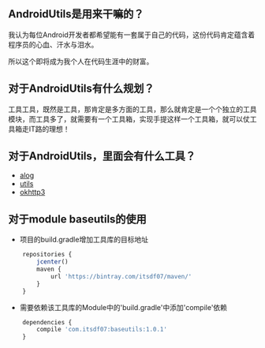 ## AndroidUtils是用来干嘛的？
我认为每位Android开发者都希望能有一套属于自己的代码，这份代码肯定蕴含着程序员的心血、汗水与泪水。

所以这个即将成为我个人在代码生涯中的财富。
## 对于AndroidUtils有什么规划？
工具工具，既然是工具，那肯定是多方面的工具，那么就肯定是一个个独立的工具模块，而工具多了，就需要有一个工具箱，实现手提这样一个工具箱，就可以仗工具箱走IT路的理想！

## 对于AndroidUtils，里面会有什么工具？
* [alog](https://github.com/itsdf07/ALogUtils.git)
* [utils]()
* [okhttp3](https://github.com/itsdf07/AndroidHttpUtils.git)

## 对于module baseutils的使用
* 项目的build.gradle增加工具库的目标地址
```javascript
    repositories {
        jcenter()
        maven {
            url 'https://bintray.com/itsdf07/maven/'
        }
    }
```
* 需要依赖该工具库的Module中的'build.gradle'中添加'compile'依赖
```javascript
    dependencies {
        compile 'com.itsdf07:baseutils:1.0.1'
    }
```

